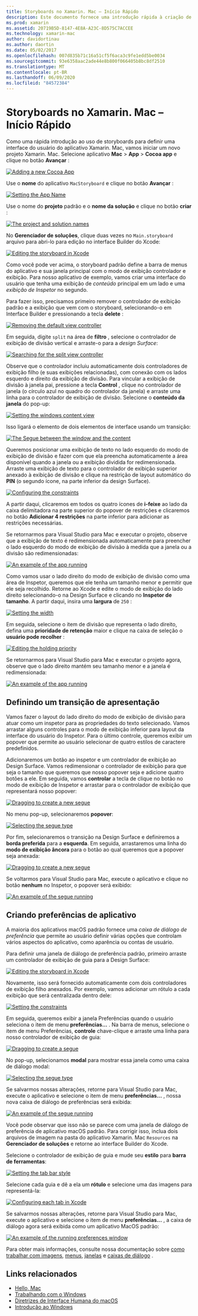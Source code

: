 ```yaml
---
title: Storyboards no Xamarin. Mac – Início Rápido
description: Este documento fornece uma introdução rápida à criação de interfaces de usuário do macOS com storyboards no Xamarin. Mac. Ele descreve como criar um transição e criar uma janela de preferências.
ms.prod: xamarin
ms.assetid: 20719B5D-8147-4E8A-A23C-8D575C7ACCEE
ms.technology: xamarin-mac
author: davidortinau
ms.author: daortin
ms.date: 05/02/2017
ms.openlocfilehash: 007d835b71c16a51cf5f6aca3c9fe1edd5be0034
ms.sourcegitcommit: 93e6358aac2ade44e8b800f066405b8bc8df2510
ms.translationtype: MT
ms.contentlocale: pt-BR
ms.lasthandoff: 06/09/2020
ms.locfileid: "84572384"
---
```

# <a name="storyboards-in-xamarinmac-quick-start"></a>Storyboards no Xamarin. Mac – Início Rápido

Como uma rápida introdução ao uso de storyboards para definir uma interface do usuário do aplicativo Xamarin. Mac, vamos iniciar um novo projeto Xamarin. Mac. Selecione aplicativo **Mac**  >  **App**  >  **Cocoa app** e clique no botão **Avançar** :

[![](quickstart-images/qs01.png "Adding a new Cocoa App")](quickstart-images/qs01.png#lightbox)

Use o **nome** do aplicativo `MacStoryboard` e clique no botão **Avançar** :

[![](quickstart-images/qs02.png "Setting the App Name")](quickstart-images/qs02.png#lightbox)

Use o nome do **projeto** padrão e o **nome da solução** e clique no botão **criar** :

[![](quickstart-images/qs03.png "The project and solution names")](quickstart-images/qs03.png#lightbox)

No **Gerenciador de soluções**, clique duas vezes no `Main.storyboard` arquivo para abri-lo para edição no interface Builder do Xcode:

[![](quickstart-images/qs04.png "Editing the storyboard in Xcode")](quickstart-images/qs04.png#lightbox)

Como você pode ver acima, o storyboard padrão define a barra de menus do aplicativo e sua janela principal com o modo de exibição controlador e exibição. Para nosso aplicativo de exemplo, vamos criar uma interface do usuário que tenha uma exibição de _conteúdo_ principal em um lado e uma _exibição de Inspetor_ no segundo.

Para fazer isso, precisamos primeiro remover o controlador de exibição padrão e a exibição que vem com o storyboard, selecionando-o em Interface Builder e pressionando a tecla **delete** :

[![](quickstart-images/qs05.png "Removing the default view controller")](quickstart-images/qs05.png#lightbox)

Em seguida, digite `split` na área de **filtro** , selecione o controlador de exibição de divisão vertical e arraste-o para a _design Surface_:

[![](quickstart-images/qs06.png "Searching for the split view controller")](quickstart-images/qs06.png#lightbox)

Observe que o controlador incluiu automaticamente dois controladores de exibição filho (e suas exibições relacionadas), com conexão com os lados esquerdo e direito da exibição de divisão. Para vincular a exibição de divisão à janela pai, pressione a tecla **Control** , clique no controlador de janela (o círculo azul no quadro do controlador da janela) e arraste uma linha para o controlador de exibição de divisão. Selecione o **conteúdo da janela** do pop-up:

[![](quickstart-images/qs07.png "Setting the windows content view")](quickstart-images/qs07.png#lightbox)

Isso ligará o elemento de dois elementos de interface usando um transição:

[![](quickstart-images/qs08.png "The Segue between the window and the content")](quickstart-images/qs08.png#lightbox)

Queremos posicionar uma exibição de texto no lado esquerdo do modo de exibição de divisão e fazer com que ela preencha automaticamente a área disponível quando a janela ou a exibição dividida for redimensionada. Arraste uma exibição de texto para o controlador de exibição superior anexado à exibição de divisão e clique na restrição de layout automático do **PIN** (o segundo ícone, na parte inferior da design Surface).

[![](quickstart-images/qs09.png "Configuring the constraints")](quickstart-images/qs09.png#lightbox)

A partir daqui, clicaremos em todos os quatro ícones de **i-feixe** ao lado da caixa delimitadora na parte superior do popover de restrições e clicaremos no botão **Adicionar 4 restrições** na parte inferior para adicionar as restrições necessárias.

Se retornarmos para Visual Studio para Mac e executar o projeto, observe que a exibição de texto é redimensionada automaticamente para preencher o lado esquerdo do modo de exibição de divisão à medida que a janela ou a divisão são redimensionadas:

[![](quickstart-images/qs10.png "An example of the app running")](quickstart-images/qs10.png#lightbox)

Como vamos usar o lado direito do modo de exibição de divisão como uma área de Inspetor, queremos que ele tenha um tamanho menor e permitir que ele seja recolhido. Retorne ao Xcode e edite o modo de exibição do lado direito selecionando-o na Design Surface e clicando no **Inspetor de tamanho**. A partir daqui, insira uma **largura** de `250` :

[![](quickstart-images/qs11.png "Setting the width")](quickstart-images/qs11.png#lightbox)

Em seguida, selecione o item de divisão que representa o lado direito, defina uma **prioridade de retenção** maior e clique na caixa de seleção o **usuário pode recolher** :

[![](quickstart-images/qs12.png "Editing the holding priority")](quickstart-images/qs12.png#lightbox)

Se retornarmos para Visual Studio para Mac e executar o projeto agora, observe que o lado direito mantém seu tamanho menor e a janela é redimensionada:

[![](quickstart-images/qs13.png "An example of the app running")](quickstart-images/qs13.png#lightbox)

<a name="Defining-a-Presentation-Segue"></a>

## <a name="defining-a-presentation-segue"></a>Definindo um transição de apresentação

Vamos fazer o layout do lado direito do modo de exibição de divisão para atuar como um inspetor para as propriedades do texto selecionado. Vamos arrastar alguns controles para o modo de exibição inferior para layout da interface do usuário do Inspetor. Para o último controle, queremos exibir um popover que permite ao usuário selecionar de quatro estilos de caractere predefinidos.

Adicionaremos um botão ao inspetor e um controlador de exibição ao Design Surface. Vamos redimensionar o controlador de exibição para que seja o tamanho que queremos que nosso popover seja e adicione quatro botões a ele. Em seguida, vamos **controlar** a tecla de clique no botão no modo de exibição de Inspetor e arrastar para o controlador de exibição que representará nosso popover:

[![](quickstart-images/qs14.png "Dragging to create a new segue")](quickstart-images/qs14.png#lightbox)

No menu pop-up, selecionaremos **popover**: 

[![](quickstart-images/qs15.png "Selecting the segue type")](quickstart-images/qs15.png#lightbox)

Por fim, selecionaremos o transição na Design Surface e definiremos a **borda preferida** para a **esquerda**. Em seguida, arrastaremos uma linha do **modo de exibição âncora** para o botão ao qual queremos que a popover seja anexada:

[![](quickstart-images/qs16.png "Dragging to create a new segue")](quickstart-images/qs16.png#lightbox)

Se voltarmos para Visual Studio para Mac, execute o aplicativo e clique no botão **nenhum** no Inspetor, o popover será exibido:

[![](quickstart-images/qs17.png "An example of the segue running")](quickstart-images/qs17.png#lightbox)

<a name="Creating-App-Preferences"></a>

## <a name="creating-app-preferences"></a>Criando preferências de aplicativo

A maioria dos aplicativos macOS padrão fornece uma _caixa de diálogo de preferência_ que permite ao usuário definir várias opções que controlam vários aspectos do aplicativo, como aparência ou contas de usuário.

Para definir uma janela de diálogo de preferência padrão, primeiro arraste um controlador de exibição de guia para a Design Surface:

[![](quickstart-images/qs18.png "Editing the storyboard in Xcode")](quickstart-images/qs18.png#lightbox)

Novamente, isso será fornecido automaticamente com dois controladores de exibição filho anexados. Por exemplo, vamos adicionar um rótulo a cada exibição que será centralizada dentro dele:

[![](quickstart-images/qs19.png "Setting the constraints")](quickstart-images/qs19.png#lightbox)

Em seguida, queremos exibir a janela Preferências quando o usuário seleciona o item de menu **preferências...** . Na barra de menus, selecione o item de menu Preferências, **controle** chave-clique e arraste uma linha para nosso controlador de exibição de guia:

[![](quickstart-images/qs20.png "Dragging to create a segue")](quickstart-images/qs20.png#lightbox)

No pop-up, selecionamos **modal** para mostrar essa janela como uma caixa de diálogo modal:

[![](quickstart-images/qs21.png "Selecting the segue type")](quickstart-images/qs21.png#lightbox)

Se salvarmos nossas alterações, retorne para Visual Studio para Mac, execute o aplicativo e selecione o item de menu **preferências...** , nossa nova caixa de diálogo de preferências será exibida:

[![](quickstart-images/qs22.png "An example of the segue running")](quickstart-images/qs22.png#lightbox)

Você pode observar que isso não se parece com uma janela de diálogo de preferência de aplicativo macOS padrão. Para corrigir isso, inclua dois arquivos de imagem na pasta do aplicativo Xamarin. Mac `Resources` na **Gerenciador de soluções** e retorne ao interface Builder do Xcode.

Selecione o controlador de exibição de guia e mude seu **estilo** para **barra de ferramentas**: 

[![](quickstart-images/qs23.png "Setting the tab bar style")](quickstart-images/qs23.png#lightbox)

Selecione cada guia e dê a ela um **rótulo** e selecione uma das imagens para representá-la:

[![](quickstart-images/qs24.png "Configuring each tab in Xcode")](quickstart-images/qs24.png#lightbox)

Se salvarmos nossas alterações, retorne para Visual Studio para Mac, execute o aplicativo e selecione o item de menu **preferências...** , a caixa de diálogo agora será exibida como um aplicativo MacOS padrão:

[![](quickstart-images/qs25.png "An example of the running preferences window")](quickstart-images/qs25.png#lightbox)

Para obter mais informações, consulte nossa documentação sobre [como trabalhar com imagens](~/mac/app-fundamentals/image.md), [menus](~/mac/user-interface/menu.md), [janelas](~/mac/user-interface/window.md) e [caixas de diálogo](~/mac/user-interface/dialog.md) .

## <a name="related-links"></a>Links relacionados

- [Hello, Mac](~/mac/get-started/hello-mac.md)
- [Trabalhando com o Windows](~/mac/user-interface/window.md)
- [Diretrizes de Interface Humana do macOS](https://developer.apple.com/design/human-interface-guidelines/macos/overview/themes/)
- [Introdução ao Windows](https://developer.apple.com/library/mac/documentation/Cocoa/Conceptual/WinPanel/Introduction.html#//apple_ref/doc/uid/10000031-SW1)
